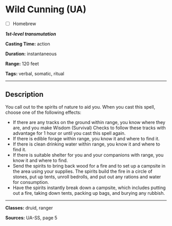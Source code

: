 # Wild Cunning (UA)

- [ ] Homebrew

***1st-level transmutation***

**Casting Time:** action

**Duration:** instantaneous

**Range:** 120 feet

**Tags:** verbal, somatic, ritual

---

## Description
You call out to the spirits of nature to aid you.
When you cast this spell, choose one of the following effects:
- If there are any tracks on the ground within range, you know where they are, and you make Wisdom (Survival) Checks to follow these tracks with advantage for 1 hour or until you cast this spell again.
- If there is edible forage within range, you know it and where to find it.
- If there is clean drinking water within range, you know it and where to find it.
- If there is suitable shelter for you and your companions with range, you know it and where to find.
- Send the spirits to bring back wood for a fire and to set up a campsite in the area using your supplies.
	The spirits build the fire in a circle of stones, put up tents, unroll bedrolls, and put out any rations and water for consumption.
- Have the spirits instantly break down a campsite, which includes putting out a fire, taking down tents, packing up bags, and burying any rubbish.

---

**Classes:** druid, ranger

**Sources:** UA-SS, page 5
